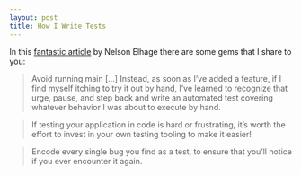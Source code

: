 ```yaml
---
layout: post
title: How I Write Tests
---
```


In this [fantastic article](https://blog.nelhage.com/2016/12/how-i-test/) by Nelson Elhage there are some gems that I share to you:

> Avoid running main [...] Instead, as soon as I’ve added a feature, if I find myself itching to try it out by hand, I’ve learned to recognize that urge, pause, and step back and write an automated test covering whatever behavior I was about to execute by hand.

> If testing your application in code is hard or frustrating, it’s worth the effort to invest in your own testing tooling to make it easier!

> Encode every single bug you find as a test, to ensure that you’ll notice if you ever encounter it again.

